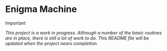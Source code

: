 # Enigma Machine

> [!IMPORTANT]
> *This project is a work in progress. Although a number of the basic routines are in place, there is still a lot of work to do. This README file will
> be updated when the project nears completion.*

